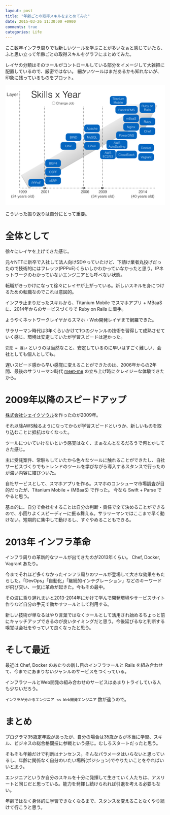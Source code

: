```yaml
---
layout: post
title: "年齢ごとの取得スキルをまとめてみた"
date: 2015-03-26 11:30:00 +0900
comments: true
categories: Life
---
```

ここ数年インフラ周りでも新しいツールを学ぶことが多いなぁと感じていたら、ふと思い立って年齢ごとの取得スキルをグラフにまとめてみた。

レイヤの分類はそのツールがコントロールしている部分をイメージして大雑把に配置しているので、厳密ではない。
細かいツールはまだあるかも知れないが、印象に残っているものをプロット。

![My Skills](/images/2015/03/20150326-MySkillsxYear.png)

こういった振り返りは自分にとって重要。

# 全体として

徐々にレイヤを上げてきた感じ。

元々NTTに新卒で入社して法人向けSEやっていたけど、下請け業者丸投げだったので技術的にはフレッツ(PPPoE)くらいしかわかっていなかったと思う。IPネットワークのわかっていないエンジニアとも呼べない状態。

転職がきっかけになって徐々にレイヤが上がっている。新しいスキルを身につけるための転職なのでこれは意図的。

インフラ止まりだったスキルから、Titanium Mobile でスマホアプリ + MBaaSに、2014年からのサービスづくりで Ruby on Rails に着手。

ようやくネットワークレイヤからスマホ・Web開発レイヤまで網羅できた。

サラリーマン時代は3年くらいかけて1つのジャンルの技術を習得して成熟させていく感じ、環境は安定していたが学習スピードは遅かった。

`安定 = 遅い` というのは当然なこと、安定しているのに早いはすごく難しい、会社としても個人としても。

遅いスピード感から早い感覚に変えることができたのは、2006年からの2年間、最後のサラリーマン時代 [meet-me](http://www.meet-me.jp/) の立ち上げ時にクレイジーな体験できたから。

# 2009年以降のスピードアップ

[株式会社シェイクソウル](http://www.shakesoul.net)を作ったのが2009年。

それ以降AWS触るようになってからが学習スピードというか、新しいものを取り込むことに抵抗はなくなった。

ツールについていけないという感覚はなく、まぁなんとなるだろうで何とかしてきた感じ。

主に受託案件、常駐もしていたから色々なツールに触れることができたし、自社サービスづくりでもトレンドのツールを学びながら導入するスタンスで行ったのが濃い内容に結びついた。

自社サービスとして、スマホアプリを作る。スマホのコンシューマ市場調査が目的だったが、Titanium Mobile + (MBaaS) で作った。
今なら Swift + Parse でやると思う。

基本的に、自分で会社をすることは自分の判断・責任で全て決めることができるので、小回りよくスピーディーに振る舞える。サラリーマンではここまで早く動けない。短期的に集中して動けるし、すぐやめることもできる。

# 2013年 インフラ革命

インフラ周りの革新的なツールが出てきたのが2013年くらい。 Chef, Docker, Vagrant あたり。

今までそれほど多くなかったインフラ周りのツールが登場して大きな効果をもたらした。「DevOps」「自動化」「継続的インテグレーション」などのキーワードが飛び交い、一気に革命が起きた。今もその最中。

その波に乗り遅れまいと2013-2014年にかけて学んで開発環境やサービスサイト作りなど自分の手元で動かすツールとして利用する。

新しい技術が単なるはやり言葉ではなくツールとして活用され始めるちょっと前にキャッチアップできるのが良いタイミングだと思う。今後延びるなと判断する嗅覚は会社をやっていて良くなったと思う。

# そして最近

最近は Chef, Docker のあたりの新し目のインフラツールと Rails を組み合わせて、今までにあまりないジャンルのサービスをつくっている。

インフラツールとWeb開発の組み合わせのサービスはあまりトライしている人も少ないだろう。

`インフラが分かるエンジニア << Web開発エンジニア` 数が違うので。

# まとめ

プログラマ35歳定年説があったが、自分の場合は35歳からが本当に学習、スキル、ビジネスの総合格闘技に参戦という感じ。むしろスタートだったと思う。

そもそも年齢だけで判断はナンセンス。そんなパラメータはいらないと思っているし、年齢に関係なく自分のいたい場所(ポジション)でやりたいことをやればいいと思う。

エンジニアというか自分のスキルを十分に発揮して生きていく人たちは、アスリートと同じだと思っている。能力を発揮し続けられれば引退を考える必要もない。

年齢ではなく身体的に学習できなくなるまで、スタンスを変えることなくやり続けて行こうと思う。
